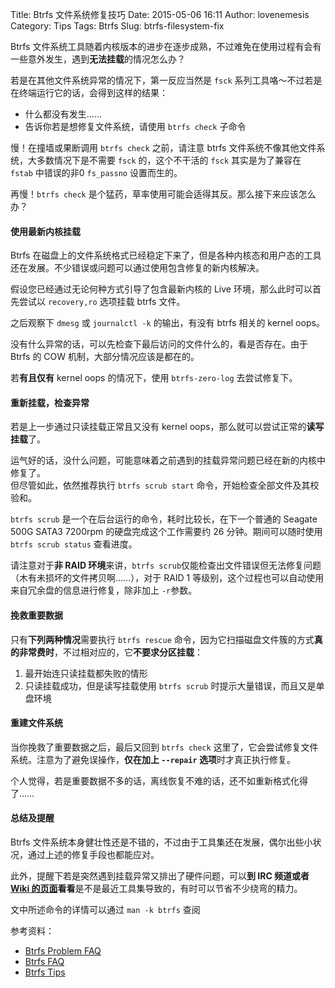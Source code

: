 Title: Btrfs 文件系统修复技巧
Date: 2015-05-06 16:11
Author: lovenemesis
Category: Tips
Tags: Btrfs
Slug: btrfs-filesystem-fix

Btrfs
文件系统工具随着内核版本的进步在逐步成熟，不过难免在使用过程有会有一些意外发生，遇到**无法挂载**的情况怎么办？

<!-- PELICAN_END_SUMMARY -->

若是在其他文件系统异常的情况下，第一反应当然是 `fsck`
系列工具咯～不过若是在终端运行它的话，会得到这样的结果：

* 什么都没有发生……  
* 告诉你若是想修复文件系统，请使用 `btrfs check` 子命令

慢！在撞墙或果断调用 `btrfs check` 之前，请注意 btrfs
文件系统不像其他文件系统，大多数情况下是不需要 `fsck` 的，这个不干活的
`fsck` 其实是为了兼容在 `fstab` 中错误的非0 `fs_passno`
设置而生的。

再慢！`btrfs check`
是个猛药，草率使用可能会适得其反。那么接下来应该怎么办？

#### 使用最新内核挂载

Btrfs
在磁盘上的文件系统格式已经稳定下来了，但是各种内核态和用户态的工具还在发展。不少错误或问题可以通过使用包含修复的新内核解决。

假设您已经通过无论何种方式引导了包含最新内核的 Live
环境，那么此时可以首先尝试以 `recovery,ro` 选项挂载 btrfs 文件。

之后观察下 `dmesg` 或 `journalctl -k` 的输出，有没有 btrfs 相关的
kernel oops。

没有什么异常的话，可以先检查下最后访问的文件什么的，看是否存在。由于
Btrfs 的 COW 机制，大部分情况应该是都在的。

若**有且仅有** kernel oops 的情况下，使用 `btrfs-zero-log`
去尝试修复下。

#### 重新挂载，检查异常

若是上一步通过只读挂载正常且又没有 kernel
oops，那么就可以尝试正常的**读写挂载**了。

运气好的话，没什么问题，可能意味着之前遇到的挂载异常问题已经在新的内核中修复了。  
但尽管如此，依然推荐执行 `btrfs scrub start`
命令，开始检查全部文件及其校验和。

`btrfs scrub` 是一个在后台运行的命令，耗时比较长，在下一个普通的
Seagate 500G SATA3 7200rpm 的硬盘完成这个工作需要约 26
分钟。期间可以随时使用 `btrfs scrub status` 查看进度。

请注意对于**非 RAID 环境**来讲，`btrfs
scrub`仅能检查出文件错误但无法修复问题（木有未损坏的文件拷贝啊……），对于
RAID 1 等级别，这个过程也可以自动使用来自冗余盘的信息进行修复，除非加上
`-r`参数。

#### 挽救重要数据

只有**下列两种情况**需要执行 `btrfs rescue`
命令，因为它扫描磁盘文件簇的方式**真的非常费时**，不过相对应的，它**不要求分区挂载**：

1. 最开始连只读挂载都失败的情形  
2. 只读挂载成功，但是读写挂载使用 `btrfs scrub`
时提示大量错误，而且又是单盘环境

#### 重建文件系统

当你挽救了重要数据之后，最后又回到 `btrfs check`
这里了，它会尝试修复文件系统。注意为了避免误操作，**仅在加上
`--repair` 选项**时才真正执行修复。

个人觉得，若是重要数据不多的话，离线恢复不难的话，还不如重新格式化得了……

#### 总结及提醒

Btrfs
文件系统本身健壮性还是不错的，不过由于工具集还在发展，偶尔出些小状况，通过上述的修复手段也都能应对。

此外，提醒下若是突然遇到挂载异常又排出了硬件问题，可以**到 IRC
频道或者 [Wiki
的页面](https://btrfs.wiki.kernel.org/index.php/Gotchas)看看**是不是最近工具集导致的，有时可以节省不少绕弯的精力。

文中所述命令的详情可以通过 `man -k btrfs` 查阅

参考资料：

* [Btrfs Problem FAQ](https://btrfs.wiki.kernel.org/index.php/Problem_FAQ)  
* [Btrfs FAQ](https://btrfs.wiki.kernel.org/index.php/FAQ)  
* [Btrfs Tips](http://marc.merlins.org/perso/btrfs/post_2014-03-19_Btrfs-Tips_-Btrfs-Scrub-and-Btrfs-Filesystem-Repair.html)
